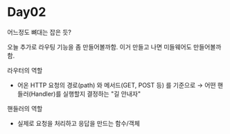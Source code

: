 # Day02 

어느정도 뼈대는 잡은 듯? 

오늘 추가로 라우팅 기능을 좀 만들어볼까함. 
이거 만들고 나면 미들웨어도 만들어볼까함. 


라우터의 역할
- 어온 HTTP 요청의 경로(path) 와 메서드(GET, POST 등) 를 기준으로
  → 어떤 핸들러(Handler)를 실행할지 결정하는 "길 안내자"


핸들러의 역할
- 실제로 요청을 처리하고 응답을 만드는 함수/객체